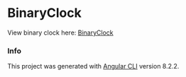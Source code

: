 # BinaryClock

View binary clock here: [BinaryClock](https://stackblitz.com/github/marrywal/binaryClock)

### Info

This project was generated with [Angular CLI](https://github.com/angular/angular-cli) version 8.2.2.
